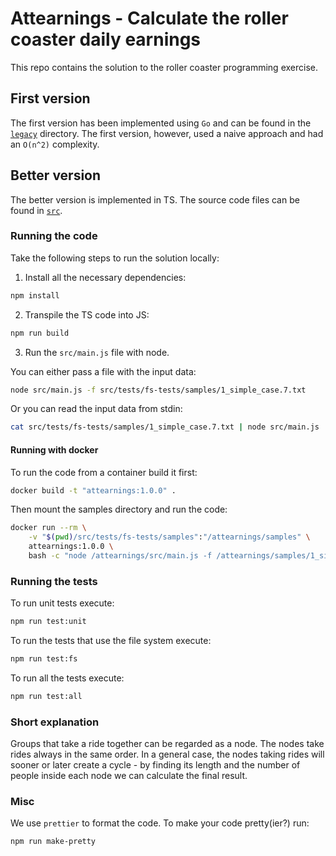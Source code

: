 # Attearnings - Calculate the roller coaster daily earnings

This repo contains the solution to the roller coaster programming exercise.

## First version

The first version has been implemented using `Go` and can be found in the [`legacy`](./legacy) directory. The first version, however, used a naive approach and had an `O(n^2)` complexity.

## Better version

The better version is implemented in TS. The source code files can be found in [`src`](./src).

### Running the code

Take the following steps to run the solution locally:

1. Install all the necessary dependencies:

```bash
npm install
```

2. Transpile the TS code into JS:

```bash
npm run build
```

3.  Run the `src/main.js` file with node.

You can either pass a file with the input data:

```bash
node src/main.js -f src/tests/fs-tests/samples/1_simple_case.7.txt
```

Or you can read the input data from stdin:

```bash
cat src/tests/fs-tests/samples/1_simple_case.7.txt | node src/main.js
```

#### Running with docker

To run the code from a container build it first:

```bash
docker build -t "attearnings:1.0.0" .
```

Then mount the samples directory and run the code: 

```bash
docker run --rm \
    -v "$(pwd)/src/tests/fs-tests/samples":"/attearnings/samples" \
    attearnings:1.0.0 \
    bash -c "node /attearnings/src/main.js -f /attearnings/samples/1_simple_case.7.txt"
```

### Running the tests

To run unit tests execute:

```bash
npm run test:unit
```

To run the tests that use the file system execute:

```bash
npm run test:fs
```

To run all the tests execute:

```bash
npm run test:all
```

### Short explanation

Groups that take a ride together can be regarded as a node. The nodes take rides always in the same order. In a general case, the nodes taking rides will sooner or later create a cycle - by finding its length and the number of people inside each node we can calculate the final result.

### Misc

We use `prettier` to format the code. To make your code pretty(ier?) run:

```bash
npm run make-pretty
```